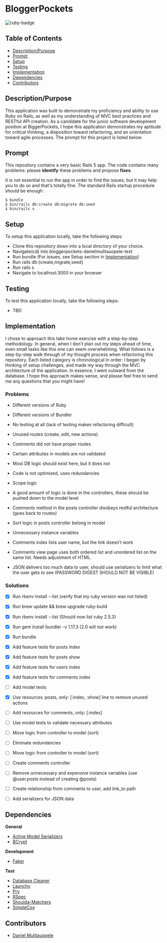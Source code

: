# BloggerPockets
<img src="https://img.shields.io/badge/ruby%20-v2.4.1-brightgreen.svg" title="ruby-badge">

## Table of Contents

* [Description/Purpose](#descriptionpurpose)
* [Prompt](#prompt)
* [Setup](#setup)
* [Testing](#testing)
* [Implementation](#implementation)
* [Dependencies](#dependencies)
* [Contributors](#contributors)

## Description/Purpose

This application was built to demonstrate my proficiency and ability to use Ruby on Rails, as well
as my understanding of MVC best practices and RESTful API creation. As a candidate for the junior
software development position at BiggerPockets, I hope this application demonstrates my aptitude for critical thinking, a disposition toward refactoring, and an orientation toward agile processes. The prompt for this project is listed below.

## Prompt

This repository contains a very basic Rails 5 app.
The code contains many problems: please **identify** these problems and propose **fixes**.

It is not essential to run the app in order to find the issues, but it may help you to do so and that's totally fine. The standard Rails startup procedure should be enough:

````
$ bundle
$ bin/rails db:create db:migrate db:seed
$ bin/rails s
````

## Setup

To setup this application locally, take the following steps:

* Clone this repository down into a local directory of your choice.
* Navigate(cd) into bloggerpockets-danielmulitauopele-test
* Run bundle (For issues, see Setup section in [Implementation](#implementation))
* Run rails db:{create,migrate,seed}
* Run rails s
* Navigate to localhost:3000 in your browser

## Testing

To test this application locally, take the following steps:

* TBD

## Implementation

I chose to approach this take home exercise with a step-by-step methodology. In general, when I don't plan out my steps ahead of time, even small tasks like this one can seem overwhelming. What follows is a step-by-step walk through of my thought process when refactoring this repository. Each listed category is chronological in order: I began by thinking of setup challenges, and made my way through the MVC architecture of the application. In essence, I went outward from the database. I hope this approach makes sense, and please feel free to send me any questions that you might have!


### Problems

* Different versions of Ruby
* Different versions of Bundler
* No testing at all (lack of testing makes refactoring difficult)
* Unused routes (create, edit, new actions)
* Comments did not have proper routes
* Certain attributes in models are not validated
* Most DB logic should exist here, but it does not
* Code is not optimized, uses redundancies
* Scope logic

* A good amount of logic is done in the controllers, these should be pushed down to the model level
* Comments method in the posts controller disobeys restful architecture (goes back to routes)
* Sort logic in posts controller belong in model
* Unnecessary instance variables

* Comments index lists user name, but the link doesn’t work
* Comments view page uses both ordered list and unordered list on the same list. Needs adjustment of HTML.
* JSON delivers too much data to user, should use serializers to limit what the user gets to see (PASSWORD DIGEST SHOULD NOT BE VISIBLE)

### Solutions

- [X] Run rbenv install --list (verify that my ruby version was not listed)
- [X] Run brew update && brew upgrade ruby-build
- [X] Run rbenv install --list (Should now list ruby 2.5.3)
- [X] Run gem install bundler -v 1.17.3 (2.0 will not work)
- [X] Run bundle
- [X] Add feature tests for posts index
- [X] Add feature tests for posts show
- [X] Add feature tests for users index
- [X] Add feature tests for comments index
- [ ] Add model tests
- [X] Use resources :posts, only: [:index, :show] line to remove unused actions
- [ ] Add resources for comments, only: [:index]

- [ ] Use model tests to validate necessary attributes
- [ ] Move logic from controller to model (sort)
- [ ] Eliminate redundancies

- [ ] Move logic from controller to model (sort)
- [ ] Create comments controller
- [ ] Remove unnecessary and expensive instance variables (use @user.posts instead of creating @posts)

- [ ] Create relationship from comments to user, add link_to path
- [ ] Add serializers for JSON data

## Dependencies

**General**

* [Active Model Serializers](https://github.com/rails-api/active_model_serializers)
* [BCrypt](https://github.com/codahale/bcrypt-ruby)

**Development**

* [Faker](https://github.com/stympy/faker)

**Test**

* [Database Cleaner](https://github.com/DatabaseCleaner/database_cleaner)
* [Launchy](https://github.com/copiousfreetime/launchy)
* [Pry](https://github.com/pry/pry)
* [RSpec](https://github.com/rspec/rspec)
* [Shoulda-Matchers](https://github.com/thoughtbot/shoulda-matchers)
* [SimpleCov](https://github.com/colszowka/simplecov)

## Contributors

* [Daniel Mulitauopele](https://github.com/DanielMulitauopele)
